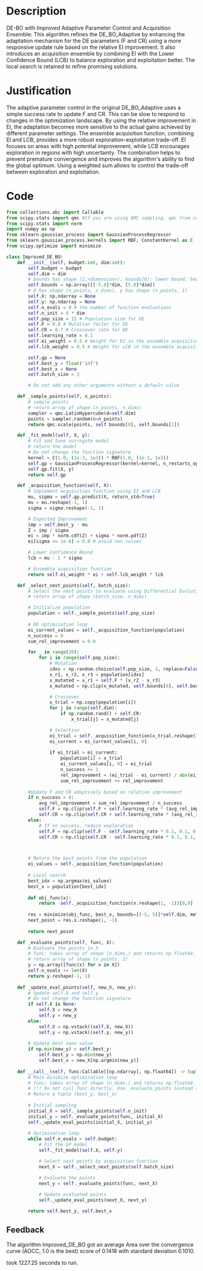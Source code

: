 # Description
DE-BO with Improved Adaptive Parameter Control and Acquisition Ensemble: This algorithm refines the DE_BO_Adaptive by enhancing the adaptation mechanism for the DE parameters (F and CR) using a more responsive update rule based on the relative EI improvement. It also introduces an acquisition ensemble by combining EI with the Lower Confidence Bound (LCB) to balance exploration and exploitation better. The local search is retained to refine promising solutions.

# Justification
The adaptive parameter control in the original DE_BO_Adaptive uses a simple success rate to update F and CR. This can be slow to respond to changes in the optimization landscape. By using the relative improvement in EI, the adaptation becomes more sensitive to the actual gains achieved by different parameter settings. The ensemble acquisition function, combining EI and LCB, provides a more robust exploration-exploitation trade-off. EI focuses on areas with high potential improvement, while LCB encourages exploration in regions with high uncertainty. The combination helps to prevent premature convergence and improves the algorithm's ability to find the global optimum. Using a weighted sum allows to control the trade-off between exploration and exploitation.

# Code
```python
from collections.abc import Callable
from scipy.stats import qmc #If you are using QMC sampling, qmc from scipy is encouraged. Remove this line if you have better alternatives.
from scipy.stats import norm
import numpy as np
from sklearn.gaussian_process import GaussianProcessRegressor
from sklearn.gaussian_process.kernels import RBF, ConstantKernel as C
from scipy.optimize import minimize

class Improved_DE_BO:
    def __init__(self, budget:int, dim:int):
        self.budget = budget
        self.dim = dim
        # bounds has shape (2,<dimension>), bounds[0]: lower bound, bounds[1]: upper bound
        self.bounds = np.array([[-5.0]*dim, [5.0]*dim])
        # X has shape (n_points, n_dims), y has shape (n_points, 1)
        self.X: np.ndarray = None
        self.y: np.ndarray = None
        self.n_evals = 0 # the number of function evaluations
        self.n_init = 4 * dim
        self.pop_size = 15 # Population size for DE
        self.F = 0.8 # Mutation factor for DE
        self.CR = 0.7 # Crossover rate for DE
        self.learning_rate = 0.1
        self.ei_weight = 0.5 # Weight for EI in the ensemble acquisition function
        self.lcb_weight = 0.5 # Weight for LCB in the ensemble acquisition function

        self.gp = None
        self.best_y = float('inf')
        self.best_x = None
        self.batch_size = 3

        # Do not add any other arguments without a default value

    def _sample_points(self, n_points):
        # sample points
        # return array of shape (n_points, n_dims)
        sampler = qmc.LatinHypercube(d=self.dim)
        points = sampler.random(n=n_points)
        return qmc.scale(points, self.bounds[0], self.bounds[1])

    def _fit_model(self, X, y):
        # Fit and tune surrogate model 
        # return the model
        # Do not change the function signature
        kernel = C(1.0, (1e-3, 1e3)) * RBF(1.0, (1e-3, 1e3))
        self.gp = GaussianProcessRegressor(kernel=kernel, n_restarts_optimizer=5)
        self.gp.fit(X, y)
        return self.gp

    def _acquisition_function(self, X):
        # Implement acquisition function using EI and LCB
        mu, sigma = self.gp.predict(X, return_std=True)
        mu = mu.reshape(-1, 1)
        sigma = sigma.reshape(-1, 1)

        # Expected Improvement
        imp = self.best_y - mu
        Z = imp / sigma
        ei = imp * norm.cdf(Z) + sigma * norm.pdf(Z)
        ei[sigma <= 1e-6] = 0.0 # avoid nan values

        # Lower Confidence Bound
        lcb = mu - 2 * sigma

        # Ensemble acquisition function
        return self.ei_weight * ei + self.lcb_weight * lcb

    def _select_next_points(self, batch_size):
        # Select the next points to evaluate using Differential Evolution
        # return array of shape (batch_size, n_dims)

        # Initialize population
        population = self._sample_points(self.pop_size)
        
        # DE optimization loop
        ei_current_values = self._acquisition_function(population)
        n_success = 0
        sum_rel_improvement = 0.0

        for _ in range(20):
            for i in range(self.pop_size):
                # Mutation
                idxs = np.random.choice(self.pop_size, 3, replace=False)
                x_r1, x_r2, x_r3 = population[idxs]
                x_mutated = x_r1 + self.F * (x_r2 - x_r3)
                x_mutated = np.clip(x_mutated, self.bounds[0], self.bounds[1])

                # Crossover
                x_trial = np.copy(population[i])
                for j in range(self.dim):
                    if np.random.rand() < self.CR:
                        x_trial[j] = x_mutated[j]

                # Selection
                ei_trial = self._acquisition_function(x_trial.reshape(1, -1))[0, 0]
                ei_current = ei_current_values[i, 0]
                
                if ei_trial > ei_current:
                    population[i] = x_trial
                    ei_current_values[i, 0] = ei_trial
                    n_success += 1
                    rel_improvement = (ei_trial - ei_current) / abs(ei_current) if abs(ei_current) > 1e-9 else (ei_trial - ei_current)
                    sum_rel_improvement += rel_improvement
        
        #Update F and CR adaptively based on relative improvement
        if n_success > 0:
            avg_rel_improvement = sum_rel_improvement / n_success
            self.F = np.clip(self.F + self.learning_rate * (avg_rel_improvement - 0.1), 0.1, 0.9)
            self.CR = np.clip(self.CR + self.learning_rate * (avg_rel_improvement - 0.1), 0.1, 0.9)
        else:
            # If no success, reduce exploration
            self.F = np.clip(self.F - self.learning_rate * 0.1, 0.1, 0.9)
            self.CR = np.clip(self.CR - self.learning_rate * 0.1, 0.1, 0.9)



        # Return the best points from the population
        ei_values = self._acquisition_function(population)
        
        # Local search
        best_idx = np.argmax(ei_values)
        best_x = population[best_idx]
        
        def obj_func(x):
            return -self._acquisition_function(x.reshape(1, -1))[0,0]
        
        res = minimize(obj_func, best_x, bounds=[(-5, 5)]*self.dim, method='L-BFGS-B')
        next_point = res.x.reshape(1, -1)
        
        return next_point

    def _evaluate_points(self, func, X):
        # Evaluate the points in X
        # func: takes array of shape (n_dims,) and returns np.float64.
        # return array of shape (n_points, 1)
        y = np.array([func(x) for x in X])
        self.n_evals += len(X)
        return y.reshape(-1, 1)
    
    def _update_eval_points(self, new_X, new_y):
        # Update self.X and self.y
        # Do not change the function signature
        if self.X is None:
            self.X = new_X
            self.y = new_y
        else:
            self.X = np.vstack((self.X, new_X))
            self.y = np.vstack((self.y, new_y))
            
        # Update best seen value
        if np.min(new_y) < self.best_y:
            self.best_y = np.min(new_y)
            self.best_x = new_X[np.argmin(new_y)]
    
    def __call__(self, func:Callable[[np.ndarray], np.float64]) -> tuple[np.float64, np.array]:
        # Main minimize optimization loop
        # func: takes array of shape (n_dims,) and returns np.float64. 
        # !!! Do not call func directly. Use _evaluate_points instead and be aware of the budget when calling it. !!!
        # Return a tuple (best_y, best_x)
        
        # Initial sampling
        initial_X = self._sample_points(self.n_init)
        initial_y = self._evaluate_points(func, initial_X)
        self._update_eval_points(initial_X, initial_y)
        
        # Optimization loop
        while self.n_evals < self.budget:
            # Fit the GP model
            self._fit_model(self.X, self.y)

            # Select next points by acquisition function
            next_X = self._select_next_points(self.batch_size)

            # Evaluate the points
            next_y = self._evaluate_points(func, next_X)
            
            # Update evaluated points
            self._update_eval_points(next_X, next_y)

        return self.best_y, self.best_x
```
## Feedback
 The algorithm Improved_DE_BO got an average Area over the convergence curve (AOCC, 1.0 is the best) score of 0.1418 with standard deviation 0.1010.

took 1227.25 seconds to run.